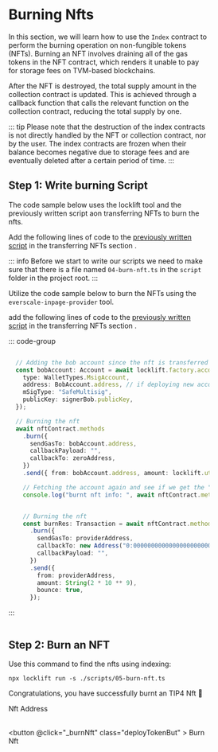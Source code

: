 # Burning Nfts

<div class="deployToken">

In this section, we will learn how to use the  `Index`  contract to perform the burning operation on non-fungible tokens (NFTs). Burning an NFT involves draining all of the gas tokens in the NFT contract, which renders it unable to pay for storage fees on TVM-based blockchains.

After the NFT is destroyed, the total supply amount in the collection contract is updated. This is achieved through a callback function that calls the relevant function on the collection contract, reducing the total supply by one.

::: tip
Please note that the destruction of the index contracts is not directly handled by the NFT or collection contract, nor by the user. The index contracts are frozen when their balance becomes negative due to storage fees and are eventually deleted after a certain period of time.
:::

## Step 1: Write burning Script

<span  :class="LLdis"  >

The code sample below uses the locklift tool and the previously written script aon transferring NFTs to burn the nfts.

Add the following lines of code to the [previously written script](./transferring-nft.md#step-1-write-transfer-script) in the transferring NFTs section .

::: info
Before we start to write our scripts we need to make sure that there is a file named `04-burn-nft.ts` in the `script` folder in the project root.
:::

</span>

<span :class="EIPdis"  >

Utilize the code sample below to burn the NFTs using the `everscale-inpage-provider` tool.

add the following lines of code to the [previously written script](./transferring-nft.md#step-1-write-transfer-script) in the transferring NFTs section .

</span>

<div @click="codeBlockSwitchHandler" >

::: code-group

```` typescript [locklift]

  // Adding the bob account since the nft is transferred to the bobs address and the burning operation must be initiated using the bobs account.
  const bobAccount: Account = await locklift.factory.accounts.addExistingAccount({
    type: WalletTypes.MsigAccount,
    address: BobAccount.address, // if deploying new account >> new Address("YOUR_ACCOUNT_ADDRESS")
    mSigType: "SafeMultisig",
    publicKey: signerBob.publicKey,
  });

  // Burning the nft
  await nftContract.methods
    .burn({
      sendGasTo: bobAccount.address,
      callbackPayload: "",
      callbackTo: zeroAddress,
    })
    .send({ from: bobAccount.address, amount: locklift.utils.toNano(2), bounce: true }),

    // Fetching the account again and see if we get the "account not found" error and if yes that burning operation is done successfully.
    console.log("burnt nft info: ", await nftContract.methods.getInfo({ answerId: 0 }).call()); // Account not found

````

````typescript [everscale-inpage-provider]

    // Burning the nft
    const burnRes: Transaction = await nftContract.methods
      .burn({
        sendGasTo: providerAddress,
        callbackTo: new Address("0:0000000000000000000000000000000000000000000000000000000000000000"),
        callbackPayload: "",
      })
      .send({
        from: providerAddress,
        amount: String(2 * 10 ** 9),
        bounce: true,
      });
````

:::

</div>


<div class="action">

## Step 2: Burn an NFT

<div :class="llAction">

Use this command to find the nfts using indexing:

```shell
npx locklift run -s ./scripts/05-burn-nft.ts
```
<ImgContainer src= '/burning-nft.png' width="100%" altText="deployTip3Output" />

Congratulations, you have successfully burnt an TIP4 Nft  🎉

</div>

<div :class="eipAction" >


<p style="margin-bottom: 0;">Nft Address</p>

<input ref="actionNftAddress" type="text" class="action Ain" />

<button @click="_burnNft" class="deployTokenBut" > Burn Nft </button>

<p id="output-p" :class="EIPdis"><loading :text="loadingText"/></p>

</div>

</div>

</div>

<script lang="ts" >

import { defineComponent, ref, onMounted } from "vue";
import {toast} from "/src/helpers/toast";
import ImgContainer from "../../../.vitepress/theme/components/shared/BKDImgContainer.vue"
import loading from "../../../.vitepress/theme/components/shared/BKDLoading.vue"
import { burnNft } from "../../scripts/burnNft";

export default defineComponent({
  name: "deployToken",
      components :{
    ImgContainer,
    loading
  },
  data(){
    return{
        LLdis: "cbShow",
        EIPdis: "cbHide",
        llAction: "llAction cbShow",
        eipAction: "eipAction cbHide",
        collMeta: "cbHide",
        nftMeta: "cbHide",
        loadingText: " ",
        loadingText2: " "
        }
  },
  setup() {



async function _burnNft(){
        this.loadingText = ""
        if (
            this.$refs.actionNftAddress.value == ''

        ){
            toast("Nft address field is required !", 0)
            this.loadingText = "Failed"
            return
        }
        let  deployTokenRes = await burnNft(
            this.$refs.actionNftAddress.value,
        )

        // Rendering the output
        deployTokenRes = !deployTokenRes ? "Failed" :  deployTokenRes;
        this.loadingText = deployTokenRes;
  }

  async function codeBlockSwitchHandler(e){
     if(e.target.innerHTML.includes("everscale-inpage-provider")){
        this.LLdis = "cbHide"
        this.EIPdis = "cbShow"
        this.llAction = "llAction cbHide"
        this.eipAction = "eipAction cbShow"
     }else if(e.target.innerHTML.includes("locklift")){
        this.EIPdis = "cbHide"
        this.LLdis = "cbShow"
        this.llAction = "llAction cbShow"
        this.eipAction = "eipAction cbHide"

     }
  }
return {
        _burnNft,
        codeBlockSwitchHandler
    };
  }

});

</script>


<style>

textarea{
 width:100%;
 height: 400px;
}

.action{
    display:inline-block;
}

.actionInName{
    font-size: .9rem;
}

.deployTokenBut, .Ain, details
{
  background-color: var(--vp-c-bg-mute);
  transition: background-color 0.1s;
  border: 1px solid var(--vp-c-divider);
  border-radius: 8px;
  font-weight: 600;
  cursor : pointer;
}

details{
    padding : 0 10px 0 10px;
}
.Ain{
    padding-left : 10px;
    margin : 0;
}
.deployTokenBut{
    cursor:pointer;
    padding: 5px 12px;
    display: flex;
    transition: all ease .3s;
}

.deployTokenBut:hover{
      border: 1px solid var(--light-color-ts-class);
}

#output-p{
    /* height: 30px; */
    padding: 2px 10px;
    border-radius: 8px;
    border: 1px solid var(--vp-c-divider);
    }

.cbShow{
    display: block;
}
.cbHide{
    display: none;
}

.eipAction{
    font-weight: 600;
}

* {box-sizing: border-box;}

.container {
  display: flex;
  position: relative;
  margin-bottom: 12px;
  font-size: .9rem;
}

.container .checkboxInput {
  position: absolute;
  opacity: 0;
  height: 0;
  width: 0;

}

.checkmark {
  cursor: pointer;
  position: relative;
  top: 0;
  left: 0;
  height: 25px;
  width: 25px;
  background-color: var(--vp-c-bg-mute);
  border: 1px solid var(--vp-c-divider);
  border-radius : 8px;
  margin-left: 10px;
}

.container input:checked ~ .checkmark {
  background-color: var(--vp-c-brand);
}

.checkmark:after {
  content: "";
  position: absolute;
  display: none;
}

.container input:checked ~ .checkmark:after {
  display: block;
}

.container .checkmark:after {
  left: 9px;
  top: 5px;
  width: 5px;
  height: 10px;
  border: solid white;
  border-width: 0 3px 3px 0;
  -webkit-transform: rotate(45deg);
  -ms-transform: rotate(45deg);
  transform: rotate(45deg);
}

</style>